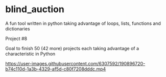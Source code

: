 # blind_auction
A fun tool written in python taking advantage of loops, lists, functions and dictionaries

Project #8

Goal to finish 50 (42 more) projects each taking advantage of a characteristic in Python



https://user-images.githubusercontent.com/6307592/190896720-b74c110d-1a3b-4329-af5d-c80f7208dddc.mp4


